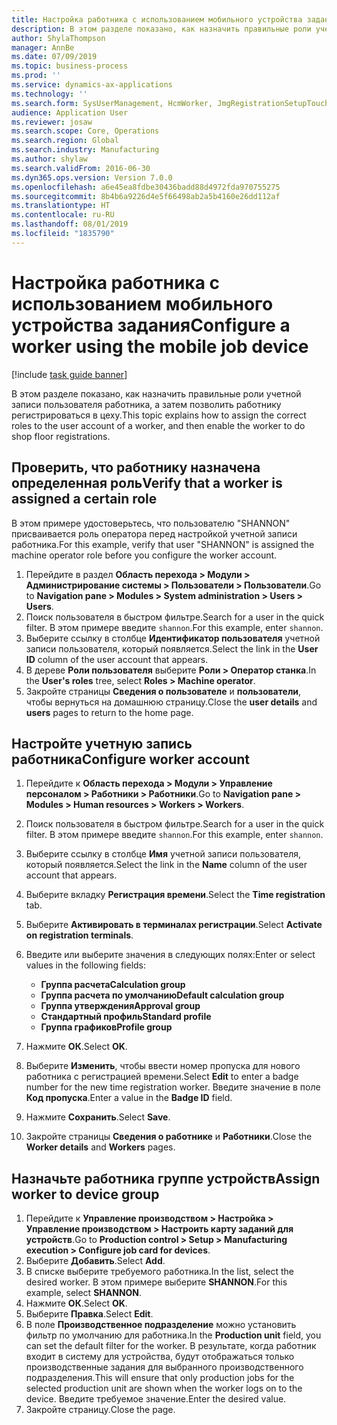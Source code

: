 ```yaml
---
title: Настройка работника с использованием мобильного устройства задания
description: В этом разделе показано, как назначить правильные роли учетной записи пользователя работника, а затем позволить работнику регистрироваться в цеху.
author: ShylaThompson
manager: AnnBe
ms.date: 07/09/2019
ms.topic: business-process
ms.prod: ''
ms.service: dynamics-ax-applications
ms.technology: ''
ms.search.form: SysUserManagement, HcmWorker, JmgRegistrationSetupTouch, JmgRegistrationSetupAssignUsers
audience: Application User
ms.reviewer: josaw
ms.search.scope: Core, Operations
ms.search.region: Global
ms.search.industry: Manufacturing
ms.author: shylaw
ms.search.validFrom: 2016-06-30
ms.dyn365.ops.version: Version 7.0.0
ms.openlocfilehash: a6e45ea8fdbe30436badd88d4972fda970755275
ms.sourcegitcommit: 8b4b6a9226d4e5f66498ab2a5b4160e26dd112af
ms.translationtype: HT
ms.contentlocale: ru-RU
ms.lasthandoff: 08/01/2019
ms.locfileid: "1835790"
---
```

# <a name="configure-a-worker-using-the-mobile-job-device"></a><span data-ttu-id="8bd3e-103">Настройка работника с использованием мобильного устройства задания</span><span class="sxs-lookup"><span data-stu-id="8bd3e-103">Configure a worker using the mobile job device</span></span>

[!include [task guide banner](../../includes/task-guide-banner.md)]

<span data-ttu-id="8bd3e-104">В этом разделе показано, как назначить правильные роли учетной записи пользователя работника, а затем позволить работнику регистрироваться в цеху.</span><span class="sxs-lookup"><span data-stu-id="8bd3e-104">This topic explains how to assign the correct roles to the user account of a worker, and then enable the worker to do shop floor registrations.</span></span>

## <a name="verify-that-a-worker-is-assigned-a-certain-role"></a><span data-ttu-id="8bd3e-105">Проверить, что работнику назначена определенная роль</span><span class="sxs-lookup"><span data-stu-id="8bd3e-105">Verify that a worker is assigned a certain role</span></span>

<span data-ttu-id="8bd3e-106">В этом примере удостоверьтесь, что пользователю "SHANNON" присваивается роль оператора перед настройкой учетной записи работника.</span><span class="sxs-lookup"><span data-stu-id="8bd3e-106">For this example, verify that user "SHANNON" is assigned the machine operator role before you configure the worker account.</span></span>

1. <span data-ttu-id="8bd3e-107">Перейдите в раздел **Область перехода > Модули > Администрирование системы > Пользователи > Пользователи**.</span><span class="sxs-lookup"><span data-stu-id="8bd3e-107">Go to **Navigation pane > Modules > System administration > Users > Users**.</span></span>
2. <span data-ttu-id="8bd3e-108">Поиск пользователя в быстром фильтре.</span><span class="sxs-lookup"><span data-stu-id="8bd3e-108">Search for a user in the quick filter.</span></span> <span data-ttu-id="8bd3e-109">В этом примере введите `shannon`.</span><span class="sxs-lookup"><span data-stu-id="8bd3e-109">For this example, enter `shannon`.</span></span>
3. <span data-ttu-id="8bd3e-110">Выберите ссылку в столбце **Идентификатор пользователя** учетной записи пользователя, который появляется.</span><span class="sxs-lookup"><span data-stu-id="8bd3e-110">Select the link in the **User ID** column of the user account that appears.</span></span>
4. <span data-ttu-id="8bd3e-111">В дереве **Роли пользователя** выберите **Роли > Оператор станка**.</span><span class="sxs-lookup"><span data-stu-id="8bd3e-111">In the **User's roles** tree, select **Roles > Machine operator**.</span></span>
5. <span data-ttu-id="8bd3e-112">Закройте страницы **Сведения о пользователе** и **пользователи**, чтобы вернуться на домашнюю страницу.</span><span class="sxs-lookup"><span data-stu-id="8bd3e-112">Close the **user details** and **users** pages to return to the home page.</span></span>

## <a name="configure-worker-account"></a><span data-ttu-id="8bd3e-113">Настройте учетную запись работника</span><span class="sxs-lookup"><span data-stu-id="8bd3e-113">Configure worker account</span></span>
1. <span data-ttu-id="8bd3e-114">Перейдите к **Область перехода > Модули > Управление персоналом > Работники > Работники**.</span><span class="sxs-lookup"><span data-stu-id="8bd3e-114">Go to **Navigation pane > Modules > Human resources > Workers > Workers**.</span></span>
2. <span data-ttu-id="8bd3e-115">Поиск пользователя в быстром фильтре.</span><span class="sxs-lookup"><span data-stu-id="8bd3e-115">Search for a user in the quick filter.</span></span> <span data-ttu-id="8bd3e-116">В этом примере введите `shannon`.</span><span class="sxs-lookup"><span data-stu-id="8bd3e-116">For this example, enter `shannon`.</span></span>
3. <span data-ttu-id="8bd3e-117">Выберите ссылку в столбце **Имя** учетной записи пользователя, который появляется.</span><span class="sxs-lookup"><span data-stu-id="8bd3e-117">Select the link in the **Name** column of the user account that appears.</span></span>
4. <span data-ttu-id="8bd3e-118">Выберите вкладку **Регистрация времени**.</span><span class="sxs-lookup"><span data-stu-id="8bd3e-118">Select the **Time registration** tab.</span></span>
5. <span data-ttu-id="8bd3e-119">Выберите **Активировать в терминалах регистрации**.</span><span class="sxs-lookup"><span data-stu-id="8bd3e-119">Select **Activate on registration terminals**.</span></span>
6. <span data-ttu-id="8bd3e-120">Введите или выберите значения в следующих полях:</span><span class="sxs-lookup"><span data-stu-id="8bd3e-120">Enter or select values in the following fields:</span></span>  

    - <span data-ttu-id="8bd3e-121">**Группа расчета**</span><span class="sxs-lookup"><span data-stu-id="8bd3e-121">**Calculation group**</span></span>  
    - <span data-ttu-id="8bd3e-122">**Группа расчета по умолчанию**</span><span class="sxs-lookup"><span data-stu-id="8bd3e-122">**Default calculation group**</span></span>  
    - <span data-ttu-id="8bd3e-123">**Группа утверждения**</span><span class="sxs-lookup"><span data-stu-id="8bd3e-123">**Approval group**</span></span>  
    - <span data-ttu-id="8bd3e-124">**Стандартный профиль**</span><span class="sxs-lookup"><span data-stu-id="8bd3e-124">**Standard profile**</span></span>  
    - <span data-ttu-id="8bd3e-125">**Группа графиков**</span><span class="sxs-lookup"><span data-stu-id="8bd3e-125">**Profile group**</span></span>  

7. <span data-ttu-id="8bd3e-126">Нажмите **ОК**.</span><span class="sxs-lookup"><span data-stu-id="8bd3e-126">Select **OK**.</span></span>
8. <span data-ttu-id="8bd3e-127">Выберите **Изменить**, чтобы ввести номер пропуска для нового работника с регистрацией времени.</span><span class="sxs-lookup"><span data-stu-id="8bd3e-127">Select **Edit** to enter a badge number for the new time registration worker.</span></span> <span data-ttu-id="8bd3e-128">Введите значение в поле **Код пропуска**.</span><span class="sxs-lookup"><span data-stu-id="8bd3e-128">Enter a value in the **Badge ID** field.</span></span>
9. <span data-ttu-id="8bd3e-129">Нажмите **Сохранить**.</span><span class="sxs-lookup"><span data-stu-id="8bd3e-129">Select **Save**.</span></span>
10. <span data-ttu-id="8bd3e-130">Закройте страницы **Сведения о работнике** и **Работники**.</span><span class="sxs-lookup"><span data-stu-id="8bd3e-130">Close the **Worker details** and **Workers** pages.</span></span>

## <a name="assign-worker-to-device-group"></a><span data-ttu-id="8bd3e-131">Назначьте работника группе устройств</span><span class="sxs-lookup"><span data-stu-id="8bd3e-131">Assign worker to device group</span></span>
1. <span data-ttu-id="8bd3e-132">Перейдите к **Управление производством > Настройка > Управление производством > Настроить карту заданий для устройств**.</span><span class="sxs-lookup"><span data-stu-id="8bd3e-132">Go to **Production control > Setup > Manufacturing execution > Configure job card for devices**.</span></span>
2. <span data-ttu-id="8bd3e-133">Выберите **Добавить**.</span><span class="sxs-lookup"><span data-stu-id="8bd3e-133">Select **Add**.</span></span>
3. <span data-ttu-id="8bd3e-134">В списке выберите требуемого работника.</span><span class="sxs-lookup"><span data-stu-id="8bd3e-134">In the list, select the desired worker.</span></span> <span data-ttu-id="8bd3e-135">В этом примере выберите **SHANNON**.</span><span class="sxs-lookup"><span data-stu-id="8bd3e-135">For this example, select **SHANNON**.</span></span>
4. <span data-ttu-id="8bd3e-136">Нажмите **ОК**.</span><span class="sxs-lookup"><span data-stu-id="8bd3e-136">Select **OK**.</span></span>
5. <span data-ttu-id="8bd3e-137">Выберите **Правка**.</span><span class="sxs-lookup"><span data-stu-id="8bd3e-137">Select **Edit**.</span></span>
6. <span data-ttu-id="8bd3e-138">В поле **Производственное подразделение** можно установить фильтр по умолчанию для работника.</span><span class="sxs-lookup"><span data-stu-id="8bd3e-138">In the **Production unit** field, you can set the default filter for the worker.</span></span> <span data-ttu-id="8bd3e-139">В результате, когда работник входит в систему для устройства, будут отображаться только производственные задания для выбранного производственного подразделения.</span><span class="sxs-lookup"><span data-stu-id="8bd3e-139">This will ensure that only production jobs for the selected production unit are shown when the worker logs on to the device.</span></span> <span data-ttu-id="8bd3e-140">Введите требуемое значение.</span><span class="sxs-lookup"><span data-stu-id="8bd3e-140">Enter the desired value.</span></span>
7. <span data-ttu-id="8bd3e-141">Закройте страницу.</span><span class="sxs-lookup"><span data-stu-id="8bd3e-141">Close the page.</span></span>

